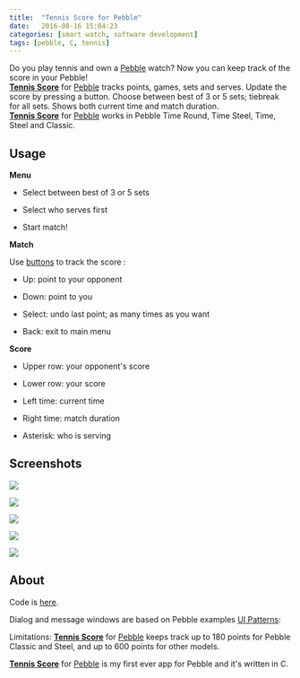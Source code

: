 ```yaml
---
title:  "Tennis Score for Pebble"
date:   2016-08-16 15:04:23
categories: [smart watch, software development]
tags: [pebble, C, tennis]
---
```

Do you play tennis and own a [Pebble][pebble] watch? Now you can keep track of the score in your Pebble! <br>
[**Tennis Score**][pebbleapp] for [Pebble][pebble] tracks points, games, sets and serves. Update the score by pressing a button. Choose between best of 3 or 5 sets; tiebreak for all sets. Shows both current time and match duration.
<br>[**Tennis Score**][pebbleapp] for [Pebble][pebble] works in Pebble Time Round, Time Steel, Time, Steel and Classic.

## Usage
**Menu**

- Select between best of 3 or 5 sets

- Select who serves first

- Start match!

**Match**

Use [buttons](http://i.imgur.com/4i9NeDU.jpg) to track the score :

- Up: point to your opponent

- Down: point to you

- Select: undo last point; as many times as you want

- Back: exit to main menu

**Score**

- Upper row: your opponent's score

- Lower row: your score

- Left time: current time

- Right time: match duration

- Asterisk: who is serving

## Screenshots

![](../../images/pebble-time-round-black-menu.png)

![](../../images/pebble-time-round-red-score.png)

![](../../images/pebble-time-red-menu.png)

![](../../images/pebble-time-black_score.png)

![](../../images/pebble-orange-score.png)

## About
Code is [here](https://github.com/gborobio73/tennis-score-c).

Dialog and message windows are based on Pebble examples [UI Patterns](https://github.com/pebble-examples/ui-patterns):

Limitations: [**Tennis Score**][pebbleapp] for [Pebble][pebble] keeps track up to 180 points for Pebble Classic and Steel, and up to 600 points for other models.

[**Tennis Score**][pebbleapp] for [Pebble][pebble] is my first ever app for Pebble and it's written in C.

[pebbleapp]: https://apps.getpebble.com/applications/57b1c129bb85ed22da0004ce
[pebble]: https://www.pebble.com/
